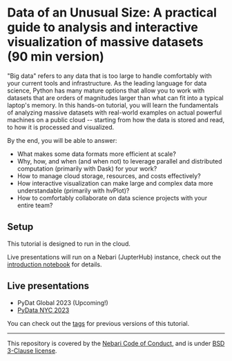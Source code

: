 # Data of an Unusual Size: A practical guide to analysis and interactive visualization of massive datasets (90 min version)

"Big data" refers to any data that is too large to handle comfortably with your current tools and infrastructure. As the leading language for data science, Python has many mature options that allow you to work with datasets that are orders of magnitudes larger than what can fit into a typical laptop's memory. In this hands-on tutorial, you will learn the fundamentals of analyzing massive datasets with real-world examples on actual powerful machines on a public cloud -- starting from how the data is stored and read, to how it is processed and visualized.

By the end, you will be able to answer:

- What makes some data formats more efficient at scale?
- Why, how, and when (and when not) to leverage parallel and distributed computation (primarily with Dask) for your work?
- How to manage cloud storage, resources, and costs effectively?
- How interactive visualization can make large and complex data more understandable (primarily with hvPlot)?
- How to comfortably collaborate on data science projects with your entire team?

## Setup

This tutorial is designed to run in the cloud.

Live presentations will run on a Nebari (JupterHub) instance,
check out the [introduction notebook](./00-introduction.ipynb) for details.


## Live presentations

* PyDat Global 2023 (Upcoming!)
* [PyData NYC 2023](https://youtu.be/zYw8C_hxI-Y?si=CD2jGTDVm-m4pzY1)

You can check out the [tags](https://github.com/nebari-dev/big-data-tutorial-90min/tags) for previous versions of this tutorial.

---

This repository is covered by the [Nebari Code of Conduct](https://github.com/nebari-dev/governance/blob/main/CODE_OF_CONDUCT.md),
and is under [BSD 3-Clause license](https://github.com/nebari-dev/nebari/blob/develop/LICENSE).
